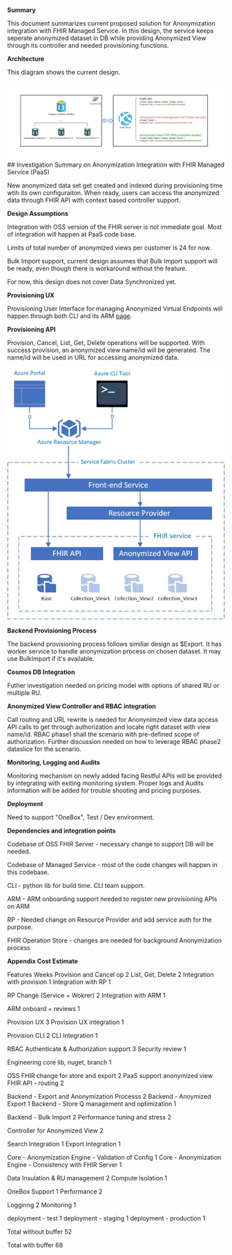 
**Summary**

This document summarizes current proposed solution for Anonymization integration with FHIR Managed Service. In this design, the service keeps seperate anonymized dataset in DB while providing Anonymized View through its controller and needed provisioning functions. 

**Architecture**

This diagram shows the current design.

![duplicate-data-design.jpg](/.attachments/duplicate-data-design-bbcb7123-033a-4fbf-bcac-ddf6d158713f.jpg)## Investigation Summary on Anonymization Integration with FHIR Managed Service (PaaS)


New anonymized data set get created and indexed during provisioning time wtih its own configuraiton. When ready, users can access the anonymized data through FHIR API with context based controller support. 


**Design Assumptions**

Integration with OSS version of the FHIR server is not immediate goal. Most of integration will happen at PaaS code base. 

Limits of total number of anonymized views per customer is 24 for now. 

Bulk Import support, current design assumes that Bulk Import support will be ready, even though there is workaround without the feature. 

For now, this design does not cover Data Synchronized yet. 


**Provisioning UX**

Provisioning User Interface for managing Anonymized Virtual Endpoints will happen through both CLI and its ARM [page](https://microsoft.sharepoint.com/:w:/r/teams/ProjectResolute/_layouts/15/doc2.aspx?sourcedoc=%7BDB436EFD-C5E1-4026-AC3F-F4B55BCCCB41%7D&file=UI%20Spec.docx&action=default&mobileredirect=true&cid=07db57d2-b058-4509-a0fb-9b1291548179).  


**Provisioning API**

Provision, Cancel, List, Get, Delete operations will be supported. With success provision, an anonymized view name/id will be generated. The name/id will be used in URL for accessing anonymized data. 

![architecture.jpg](/.attachments/architecture-9f06fd86-925c-41ec-8686-44426d5b4c59.jpg)

**Backend Provisioning Process**

The backend provisioning process follows similiar design as $Export. It has worker service to handle anonymization process on chosen dataset. It may use BulkImport if it's available. 


**Cosmos DB Integration**

Futher investigation needed on pricing model with options of shared RU or multiple RU. 


**Anonymized View Controller and RBAC integration**

Call routing and URL rewrite is needed for Anonynimzed view data access API calls to get through authorization and locate right dataset with view name/id. RBAC phase1 shall the scenario with pre-defined scope of authorization.  Further discussion needed on how to leverage RBAC phase2 dataslice for the scenario. 


**Monitoring, Logging and Audits**

Monitoring mechanism on newly added facing Restful APIs will be provided by integrating with exiting monitoring system. Proper logs and Audits information will be added for trouble shooting and pricing purposes.


**Deployment**

Need to support "OneBox", Test / Dev environment. 


**Dependencies and integration points**

Codebase of OSS FHIR Server - necessary change to support DB will be needed.

Codebase of Managed Service - most of the code changes will happen in this codebase. 

CLI - python lib for build time. CLI team support.

ARM - ARM onboarding support needed to register new provisioning APIs on ARM

RP - Needed change on Resource Provider and add service auth for the purpose. 

FHIR Operation Store - changes are needed for background Anonymization process


**Appendix Cost Estimate**

Features	Weeks
Provision and Cancel op 	2
List, Get, Delete	2
Integration with provision	1
Integration with RP	1
	
RP Change (Service + Wokrer)	2
Integration with ARM	1
	
ARM onboard + reviews	1
	
Provision UX	3
Provision UX integration	1
	
Provision CLI	2
CLI Integration	1
	
RBAC Authenticate & Authorization support	3
Security review	1
	
Engineering core lib, nuget, branch 	1
	
OSS FHIR change for store and export	2
PaaS support anonymized view FHIR API - routing	2
	
Backend - Export and Anonymization Processs	2
Backend - Anoymized Export	1
Backend - Store Q management and optimization	1
	
Backend - Bulk Import	2
Performance tuning and stress	2
	
Controller for Anonymized View	2
	
Search Integration 	1
Export Integration	1
	
Core - Anonymization Engine - Validation of Config	1
Core - Anonymization Engine - Consistency with FHIR Server	1
	
Data Insulation & RU management	2
Compute Isolation	1
	
OneBox Support	1
Performance 	2
	
Logginng	2
Monitoring	1
	
deployment - test	1
deployment - staging	1
deployment - production	1
	
Total without buffer    52
	
	
Total with buffer	68
